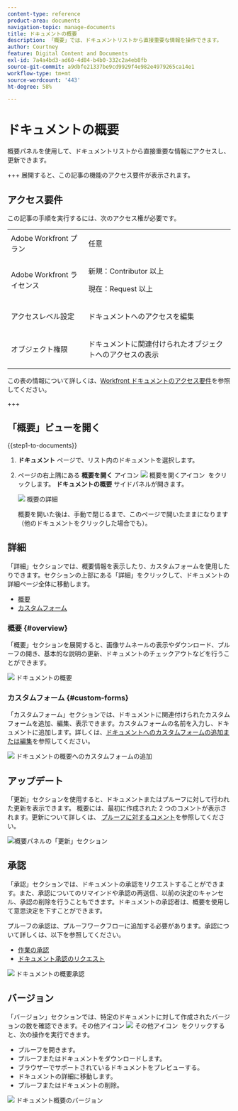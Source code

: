 ```yaml
---
content-type: reference
product-area: documents
navigation-topic: manage-documents
title: ドキュメントの概要
description: 「概要」では、ドキュメントリストから直接重要な情報を操作できます。
author: Courtney
feature: Digital Content and Documents
exl-id: 7a4a4bd3-ad60-4d84-b4b0-332c2a4eb8fb
source-git-commit: a9dbfe21337be9cd9929f4e982e4979265ca14e1
workflow-type: tm+mt
source-wordcount: '443'
ht-degree: 58%

---
```


# ドキュメントの概要

<!--Audited: April, 2024-->

概要パネルを使用して、ドキュメントリストから直接重要な情報にアクセスし、更新できます。


+++ 展開すると、この記事の機能のアクセス要件が表示されます。


## アクセス要件

この記事の手順を実行するには、次のアクセス権が必要です。

<table style="table-layout:auto"> 
 <col> 
 </col> 
 <col> 
 </col> 
 <tbody> 
  <tr> 
   <td role="rowheader">Adobe Workfront プラン</td> 
   <td> <p> 任意</p> </td> 
  </tr> 
  <tr> 
   <td role="rowheader">Adobe Workfront ライセンス</td> 
   <td> <p>新規：Contributor 以上</p> 
   <p>現在：Request 以上</p>
   </td> 
  </tr> 
  <tr data-mc-conditions=""> 
   <td role="rowheader">アクセスレベル設定</td> 
   <td> <p>ドキュメントへのアクセスを編集</p>  </td> 
  </tr> 
  <tr data-mc-conditions=""> 
   <td role="rowheader">オブジェクト権限</td> 
   <td> <p>ドキュメントに関連付けられたオブジェクトへのアクセスの表示</p> </td> 
  </tr> 
 </tbody> 
</table>

この表の情報について詳しくは、[Workfront ドキュメントのアクセス要件](/help/quicksilver/administration-and-setup/add-users/access-levels-and-object-permissions/access-level-requirements-in-documentation.md)を参照してください。

+++

## 「概要」ビューを開く

{{step1-to-documents}}

1. **ドキュメント** ページで、リスト内のドキュメントを選択します。

1. ページの右上隅にある **概要を開く** アイコン ![&#x200B; 概要を開くアイコン &#x200B;](assets/qs-summary-in-new-toolbar-small.png) をクリックします。 **ドキュメントの概要** サイドパネルが開きます。

   ![&#x200B; 概要の詳細 &#x200B;](assets/document-summary-panel.png)

   概要を開いた後は、手動で閉じるまで、このページで開いたままになります（他のドキュメントをクリックした場合でも）。


## 詳細

「詳細」セクションでは、概要情報を表示したり、カスタムフォームを使用したりできます。セクションの上部にある「詳細」をクリックして、ドキュメントの詳細ページ全体に移動します。

* [概要](#overview)
* [カスタムフォーム](#custom-forms)

### 概要 {#overview}

「概要」セクションを展開すると、画像サムネールの表示やダウンロード、プルーフの開き、基本的な説明の更新、ドキュメントのチェックアウトなどを行うことができます。

![&#x200B; ドキュメントの概要 &#x200B;](assets/details-section.png)

### カスタムフォーム {#custom-forms}

「カスタムフォーム」セクションでは、ドキュメントに関連付けられたカスタムフォームを追加、編集、表示できます。カスタムフォームの名前を入力し、ドキュメントに追加します。詳しくは、[ドキュメントへのカスタムフォームの追加または編集](../../documents/managing-documents/add-custom-form-documents.md)を参照してください。

![&#x200B; ドキュメントの概要へのカスタムフォームの追加 &#x200B;](assets/custom-forms-section.png)

## アップデート

「更新」セクションを使用すると、ドキュメントまたはプルーフに対して行われた更新を表示できます。 概要には、最初に作成された 2 つのコメントが表示されます。更新について詳しくは、 [プルーフに対するコメント](../../review-and-approve-work/proofing/reviewing-proofs-within-workfront/comment-on-a-proof/comment-on-proof.md)を参照してください。

![概要パネルの「更新」セクション](assets/updates-section.png)

## 承認

「承認」セクションでは、ドキュメントの承認をリクエストすることができます。また、承認についてのリマインドや承認の再送信、以前の決定のキャンセル、承認の削除を行うこともできます。ドキュメントの承認者は、概要を使用して意思決定を下すことができます。

プルーフの承認は、プルーフワークフローに追加する必要があります。承認について詳しくは、以下を参照してください。

* [作業の承認](../../review-and-approve-work/manage-approvals/approving-work.md)
* [ドキュメント承認のリクエスト](../../review-and-approve-work/manage-approvals/request-document-approvals.md)

![&#x200B; ドキュメントの概要承認 &#x200B;](assets/approvals-section.png)

## バージョン

「バージョン」セクションでは、特定のドキュメントに対して作成されたバージョンの数を確認できます。その他アイコン ![&#x200B; その他アイコン &#x200B;](assets/more-icon.png) をクリックすると、次の操作を実行できます。

* プルーフを開きます。
* プルーフまたはドキュメントをダウンロードします。
* ブラウザーでサポートされているドキュメントをプレビューする。
* ドキュメントの詳細に移動します。
* プルーフまたはドキュメントの削除。

![&#x200B; ドキュメント概要のバージョン &#x200B;](assets/versions-section.png)
